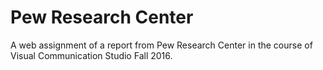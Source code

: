 # Pew Research Center
A web assignment of a report from Pew Research Center in the course of Visual Communication Studio Fall 2016.
